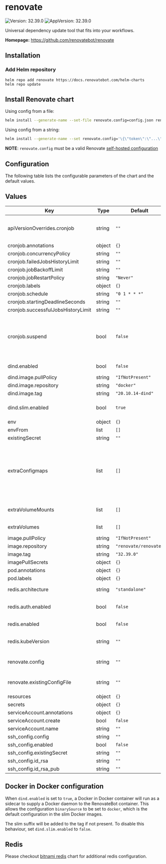 # renovate

![Version: 32.39.0](https://img.shields.io/badge/Version-32.39.0-informational?style=flat-square) ![AppVersion: 32.39.0](https://img.shields.io/badge/AppVersion-32.39.0-informational?style=flat-square)

Universal dependency update tool that fits into your workflows.

**Homepage:** <https://github.com/renovatebot/renovate>

## Installation

### Add Helm repository

```shell
helm repo add renovate https://docs.renovatebot.com/helm-charts
helm repo update
```

## Install Renovate chart

Using config from a file:

```bash
helm install --generate-name --set-file renovate.config=config.json renovate/renovate
```

Using config from a string:

```bash
helm install --generate-name --set renovate.config='\{\"token\":\"...\"\}' renovate/renovate
```

**NOTE**: `renovate.config` must be a valid Renovate [self-hosted configuration](https://docs.renovatebot.com/self-hosted-configuration/)

## Configuration

The following table lists the configurable parameters of the chart and the default values.

## Values

| Key | Type | Default | Description |
|-----|------|---------|-------------|
| apiVersionOverrides.cronjob | string | `""` | String to override apiVersion of cronjob rendered by this helm chart |
| cronjob.annotations | object | `{}` |  |
| cronjob.concurrencyPolicy | string | `""` |  |
| cronjob.failedJobsHistoryLimit | string | `""` |  |
| cronjob.jobBackoffLimit | string | `""` |  |
| cronjob.jobRestartPolicy | string | `"Never"` |  |
| cronjob.labels | object | `{}` |  |
| cronjob.schedule | string | `"0 1 * * *"` |  |
| cronjob.startingDeadlineSeconds | string | `""` |  |
| cronjob.successfulJobsHistoryLimit | string | `""` |  |
| cronjob.suspend | bool | `false` | If it is set to true, all subsequent executions are suspended. This setting does not apply to already started executions. |
| dind.enabled | bool | `false` | Enable dind sidecar usage? |
| dind.image.pullPolicy | string | `"IfNotPresent"` |  |
| dind.image.repository | string | `"docker"` |  |
| dind.image.tag | string | `"20.10.14-dind"` |  |
| dind.slim.enabled | bool | `true` | Do not add `-slim` suffix to image tag when using dind |
| env | object | `{}` |  |
| envFrom | list | `[]` |  |
| existingSecret | string | `""` |  |
| extraConfigmaps | list | `[]` | Additional configmaps. A generated configMap name is: "renovate.fullname" + "extra" + name(below) e.g. renovate-netrc-config |
| extraVolumeMounts | list | `[]` | Additional volumeMounts to the container |
| extraVolumes | list | `[]` | Additional volumes to the pod |
| image.pullPolicy | string | `"IfNotPresent"` |  |
| image.repository | string | `"renovate/renovate"` |  |
| image.tag | string | `"32.39.0"` |  |
| imagePullSecrets | object | `{}` |  |
| pod.annotations | object | `{}` |  |
| pod.labels | object | `{}` |  |
| redis.architecture | string | `"standalone"` | Disable replication by default |
| redis.auth.enabled | bool | `false` | Don't require a password by default |
| redis.enabled | bool | `false` | Enable the Redis subchart? |
| redis.kubeVersion | string | `""` | Override Kubernetes version for redis chart |
| renovate.config | string | `""` | Inline global renovate config.json |
| renovate.existingConfigFile | string | `""` | Custom exiting global renovate config |
| resources | object | `{}` |  |
| secrets | object | `{}` |  |
| serviceAccount.annotations | object | `{}` |  |
| serviceAccount.create | bool | `false` |  |
| serviceAccount.name | string | `""` |  |
| ssh_config.config | string | `""` |  |
| ssh_config.enabled | bool | `false` |  |
| ssh_config.existingSecret | string | `""` |  |
| ssh_config.id_rsa | string | `""` |  |
| ssh_config.id_rsa_pub | string | `""` |  |

## Docker in Docker configuration

When `dind.enabled` is set to `true`, a Docker in Docker container will run as a sidecar to supply a Docker daemon to the RenovateBot container. This allows the configuration `binarySource` to be set to `docker`, which is the default configuration in the slim Docker images.

The slim suffix will be added to the tag if not present. To disable this behaviour, set `dind.slim.enabled` to `false`.

## Redis

Please checkout [bitnami redis](https://artifacthub.io/packages/helm/bitnami/redis) chart for additional redis configuration.
